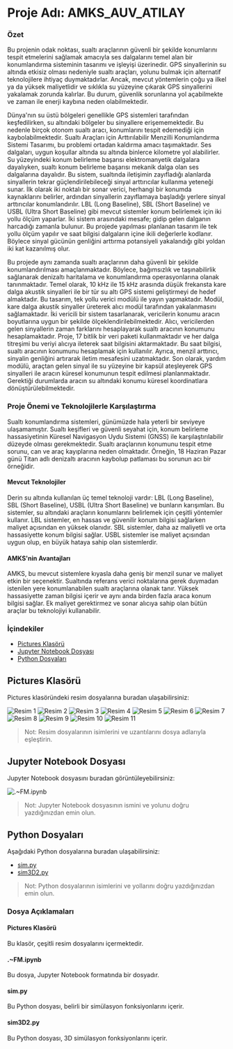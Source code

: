 # Proje Adı: AMKS_AUV_ATILAY

### Özet
Bu projenin odak noktası, sualtı araçlarının güvenli bir şekilde konumlarını tespit etmelerini sağlamak amacıyla ses dalgalarını temel alan bir konumlandırma sisteminin tasarımı ve işleyişi üzerinedir. GPS sinyallerinin su altında etkisiz olması nedeniyle sualtı araçları, yolunu bulmak için alternatif teknolojilere ihtiyaç duymaktadırlar. Ancak, mevcut yöntemlerin çoğu ya ilkel ya da yüksek maliyetlidir ve sıklıkla su yüzeyine çıkarak GPS sinyallerini yakalamak zorunda kalırlar. Bu durum, güvenlik sorunlarına yol açabilmekte ve zaman ile enerji kaybına neden olabilmektedir.

Dünya'nın su üstü bölgeleri genellikle GPS sistemleri tarafından keşfedilirken, su altındaki bölgeler bu sinyallere erişememektedir. Bu nedenle birçok otonom sualtı aracı, konumlarını tespit edemediği için kaybolabilmektedir. Sualtı Araçları için Arttırılabilir Menzilli Konumlandırma Sistemi Tasarımı, bu problemi ortadan kaldırma amacı taşımaktadır. Ses dalgaları, uygun koşullar altında su altında binlerce kilometre yol alabilirler. Su yüzeyindeki konum belirleme başarısı elektromanyetik dalgalara dayalıyken, sualtı konum belirleme başarısı mekanik dalga olan ses dalgalarına dayalıdır. Bu sistem, sualtında iletişimin zayıfladığı alanlarda sinyallerin tekrar güçlendirilebileceği sinyal arttırıcılar kullanma yeteneği sunar. İlk olarak iki noktalı bir sonar verici, herhangi bir konumda kaynaklarını belirler, ardından sinyallerin zayıflamaya başladığı yerlere sinyal arttırıcılar konumlandırılır. LBL (Long Baseline), SBL (Short Baseline) ve USBL (Ultra Short Baseline) gibi mevcut sistemler konum belirlemek için iki yollu ölçüm yaparlar. İki sistem arasındaki mesafe; gidip gelen dalganın harcadığı zamanla bulunur. Bu projede yapılması planlanan tasarım ile tek yollu ölçüm yapılır ve saat bilgisi dalgaların içine ikili değerlerle kodlanır. Böylece sinyal gücünün genliğini arttırma potansiyeli yakalandığı gibi yoldan iki kat kazanılmış olur.

Bu projede aynı zamanda sualtı araçlarının daha güvenli bir şekilde konumlandırılması amaçlanmaktadır. Böylece, bağımsızlık ve taşınabilirlik sağlanarak denizaltı haritalama ve konumlandırma operasyonlarına olanak tanınmaktadır. Temel olarak, 10 kHz ile 15 kHz arasında düşük frekansta kare dalga akustik sinyalleri ile bir tür su altı GPS sistemi geliştirmeyi de hedef almaktadır. Bu tasarım, tek yollu verici modülü ile yayın yapmaktadır. Modül, kare dalga akustik sinyaller üreterek alıcı modül tarafından yakalanmasını sağlamaktadır. İki vericili bir sistem tasarlanarak, vericilerin konumu aracın boyutlarına uygun bir şekilde ölçeklendirilebilmektedir. Alıcı, vericilerden gelen sinyallerin zaman farklarını hesaplayarak sualtı aracının konumunu hesaplamaktadır. Proje, 17 bitlik bir veri paketi kullanmaktadır ve her dalga titreşimi bu veriyi alıcıya ileterek saat bilgisini aktarmaktadır. Bu saat bilgisi, sualtı aracının konumunu hesaplamak için kullanılır. Ayrıca, menzil arttırıcı, sinyalin genliğini artırarak iletim mesafesini uzatmaktadır. Son olarak, yardım modülü, araçtan gelen sinyal ile su yüzeyine bir kapsül ateşleyerek GPS sinyalleri ile aracın küresel konumunun tespit edilmesi planlanmaktadır. Gerektiği durumlarda aracın su altındaki konumu küresel koordinatlara dönüştürülebilmektedir.

### Proje Önemi ve Teknolojilerle Karşılaştırma
Sualtı konumlandırma sistemleri, günümüzde hala yeterli bir seviyeye ulaşamamıştır. Sualtı keşifleri ve güvenli seyahat için, konum belirleme hassasiyetinin Küresel Navigasyon Uydu Sistemi (GNSS) ile karşılaştırılabilir düzeyde olması gerekmektedir. Sualtı araçlarının konumunu tespit etme sorunu, can ve araç kayıplarına neden olmaktadır. Örneğin, 18 Haziran Pazar günü Titan adlı denizaltı aracının kaybolup patlaması bu sorunun acı bir örneğidir.

#### Mevcut Teknolojiler
Derin su altında kullanılan üç temel teknoloji vardır: LBL (Long Baseline), SBL (Short Baseline), USBL (Ultra Short Baseline) ve bunların karışımları. Bu sistemler, su altındaki araçların konumlarını belirlemek için çeşitli yöntemler kullanır. LBL sistemler, en hassas ve güvenilir konum bilgisi sağlarken maliyet açısından en yüksek olanıdır. SBL sistemler, daha az maliyetli ve orta hassasiyette konum bilgisi sağlar. USBL sistemler ise maliyet açısından uygun olup, en büyük hataya sahip olan sistemlerdir.

#### AMKS'nin Avantajları
AMKS, bu mevcut sistemlere kıyasla daha geniş bir menzil sunar ve maliyet etkin bir seçenektir. Sualtında referans verici noktalarına gerek duymadan istenilen yere konumlanabilen sualtı araçlarına olanak tanır. Yüksek hassasiyette zaman bilgisi içerir ve aynı anda birden fazla araca konum bilgisi sağlar. Ek maliyet gerektirmez ve sonar alıcıya sahip olan bütün araçlar bu teknolojiyi kullanabilir.

### İçindekiler

- [Pictures Klasörü](#pictures-klasörü)
- [Jupyter Notebook Dosyası](#jupyter-notebook-dosyası)
- [Python Dosyaları](#python-dosyaları)

## Pictures Klasörü

Pictures klasöründeki resim dosyalarına buradan ulaşabilirsiniz:

![Resim 1](./Pictures/1.png)
![Resim 2](./Pictures/2.png)
![Resim 3](./Pictures/3.png)
![Resim 4](./Pictures/4.png)
![Resim 5](./Pictures/5.png)
![Resim 6](./Pictures/6.png)
![Resim 7](./Pictures/7.png)
![Resim 8](./Pictures/8.png)
![Resim 9](./Pictures/9.png)
![Resim 10](./Pictures/10.png)
![Resim 11](./Pictures/11.png)

> Not: Resim dosyalarının isimlerini ve uzantılarını dosya adlarıyla eşleştirin.

## Jupyter Notebook Dosyası

Jupyter Notebook dosyasını buradan görüntüleyebilirsiniz:

![.~FM.ipynb](./FM.ipynb)

> Not: Jupyter Notebook dosyasının ismini ve yolunu doğru yazdığınızdan emin olun.

## Python Dosyaları

Aşağıdaki Python dosyalarına buradan ulaşabilirsiniz:

- [sim.py](./sim.py)
- [sim3D2.py](./sim3D2.py)

> Not: Python dosyalarının isimlerini ve yollarını doğru yazdığınızdan emin olun.

### Dosya Açıklamaları

#### Pictures Klasörü
Bu klasör, çeşitli resim dosyalarını içermektedir.

#### .~FM.ipynb
Bu dosya, Jupyter Notebook formatında bir dosyadır.

#### sim.py
Bu Python dosyası, belirli bir simülasyon fonksiyonlarını içerir.

#### sim3D2.py
Bu Python dosyası, 3D simülasyon fonksiyonlarını içerir.
